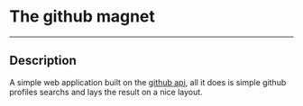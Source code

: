 # The github magnet
---

## Description
A simple web application built on the [github api](https://developer.github.com/v3/), all it does is simple github profiles searchs and lays the result on a nice layout.
